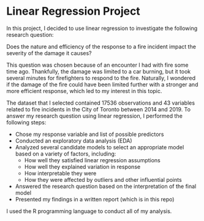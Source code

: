 # Linear Regression Project

In this project, I decided to use linear regression to investigate the following research question:

Does the nature and efficiency of the response to a fire incident impact the severity of the damage it causes? 

This question was chosen because of an encounter I had with fire some time ago. Thankfully, the damage
was limited to a car burning, but it took several minutes for firefighters to respond to the fire. Naturally, I
wondered if the damage of the fire could have been limited further with a stronger and more efficient response,
which led to my interest in this topic.

The dataset that I selected contained 17536 observations and 43 variables related to fire incidents in the City of Toronto
between 2014 and 2019. To answer my research question using linear regression, I performed the following steps:

- Chose my response variable and list of possible predictors
- Conducted an exploratory data analysis (EDA)
- Analyzed several candidate models to select an appropriate model based on a variety of factors, including:
  * How well they satisfied linear regression assumptions
  * How well they explained variation in response
  * How interpretable they were
  * How they were affected by outliers and other influential points
- Answered the research question based on the interpretation of the final model
- Presented my findings in a written report (which is in this repo)

I used the R programming language to conduct all of my analysis. 

